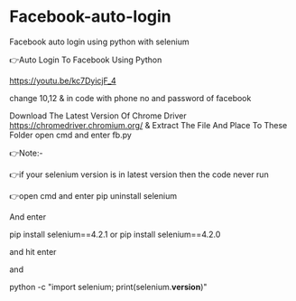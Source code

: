 # Facebook-auto-login
Facebook auto login using python with selenium

👉Auto Login To Facebook Using Python

https://youtu.be/kc7DyicjF_4

change 10,12 & in code with phone no and password of facebook

Download The Latest Version Of Chrome Driver https://chromedriver.chromium.org/ & Extract The File And Place To These Folder open cmd and enter fb.py

👉Note:-

👉if your selenium version is in latest version then 
the code never run 

👉open cmd and enter pip uninstall selenium

And enter 

pip install selenium==4.2.1
or
pip install selenium==4.2.0

and hit enter 

and 

python -c "import selenium; print(selenium.__version__)"
<to check the current version of selenium>
